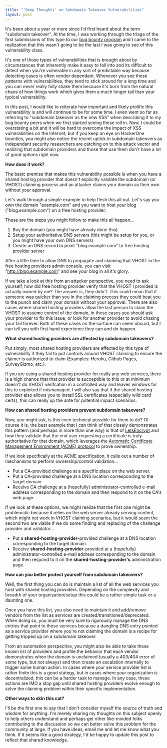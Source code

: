 ```yaml
---
title: "'Deep Thoughts' on Subdomain Takeover Vulnerabilities"
layout: post
---
```


It's been about a year or more since I'd first heard about the term "subdomain takeover".  At the time, I was working through the triage of the first submissions of this type to our [bug bounty program](https://www.mozilla.org/en-US/security/web-bug-bounty/) and I came to the realization that this wasn't going to be the last I was going to see of this vulnerability class.

It's one of those types of vulnerabilities that is brought about by circumstances that inherently make it easy to fall into and its difficult to detect when you're vulnerable in any sort of predictable way because detecting cases is often vendor dependant.  Whenever you see these patterns with vulnerabilities, they tend to stick around for a long time and you can never really fully shake them because it's born from the natural chaos of how things work which gives them a much longer tail than your typical vulnerability.

In this post, I would like to reiterate how important and likely prolific this vulnerability is and will continue to be for some time.  I even went so far as referring to "subdomain takeover as the new XSS" when describing it to my bug bounty peers when we first started seeing these roll in.  Now, I could be overstating a bit and it will be hard to overcome the impact of XSS vulnerabilities on the Internet, but if you keep an eye on HackerOne bounties, you might also notice the recent uptick in subdomain takeovers as independant security researchers are catching on to this attack vector and realizing that subdomain providers and those that use them don't have a lot of good options right now.

**How does it work?**

The basic premise that makes this vulnerability possible is when you have a shared hosting provider that doesn't explicitly validate the subdomain (or VHOST) claiming process and an attacker claims your domain as their own without your approval.

Let's walk through a simple example to help flesh this all out.  Let's say you own the domain "example.com" and you want to host your blog ("blog.example.com") on a free hosting provider:

These are the steps you might follow to make this all happen...

1. Buy the domain (you might have already done this)
2. Setup your authoritative DNS servers (this might be setup for you, or you might have your own DNS servers)
3. Create an DNS record to point "blog.example.com" to free hosting provider server

After a little time to allow DNS to propagate and claiming that VHOST in the free hosting providers admin console, you can visit "http://blog.example.com" and see your blog in all it's glory.

If we take a look at this from an attacker perspective, you need to ask yourself, how did free hosting provider verify that the VHOST I provided is actually owned by me?  The answer is, they didn't.  This could mean that if someone was quicker than you in the claiming process they could beat you to the punch and claim your domain without your approval.  There are also cases where shared hosting providers allow the last person to claim the VHOST to assume control of the domain, in these cases you should ask your provider to fix this issue, or look for another provider to avoid chasing your tail forever.  Both of these cases on the surface can seem obsurd, but I can tell you with first hand experience they can and do happen.

**What shared hosting providers are affected by subdomain takeovers?**

Put simply, most shared hosting providers are affected by this type of vulnerability if they fail to put controls around VHOST claiming to ensure the claimer is authorized to claim (Examples: Heroku, Github Pages, SurveyGizmo, etc.).

If you are using a shared hosting provider for really any web services, there is a high chance that that provider is succeptible to this or at minimum doesn't do VHOST verifcation in a controlled way and leaves windows for this to exploited if mismanaged.  I will also say that if the shared hosting provider also allows you to install SSL certificates (especially wild card certs), this can really up the ante for potential impact scenarios.

**How can shared hosting providers prevent subdomain takeovers?**

Now, you might ask, is this even technical possible for them to do?  Of course it is, the best example that I can think of that closely demonstrates this pattern (and perhaps in more than one way) is that of [LetsEncrypt](https://letsencrypt.org/) and how they validate that the end user requesting a certificate is truly authoritative for that domain, which leverages the [Automatic Certificate Management Environment (ACME) protocol](https://tools.ietf.org/html/draft-ietf-acme-acme-04) to prove ownership.

If we look specifically at the ACME specification, it calls out a number of mechanisms to perform ownership/control validation...

- Put a CA-provided challenge at a specific place on the web server.
- Put a CA-provided challenge at a DNS location corresponding to the target domain.
- Receive CA challenge at a (hopefully) administrator-controlled e-mail address corresponding to the domain and then respond to it on the CA's web page.

If we look at these options, we might realize that the first one might be problematic because it relies on the web server already serving content, which might not work in VHOST claiming scenarios, but it would seem the second two are viable if we do some finding and replacing of the challenge provider and validator...

- Put a **shared-hosting-provider**-provided challenge at a DNS location corresponding to the target domain.
- Receive **shared-hosting-provider**-provided at a (hopefully) administrator-controlled e-mail address corresponding to the domain and then respond to it on the **shared-hosting-provider's** administration page.

**How can you better protect yourself from subdomain takeovers?**

Well, the first thing you can do is maintain a list of all the web services you host with shared hosting providers.  Depending on the complexity and breadth of your organization/setup this could be a rather simple task or a daunting one.

Once you have this list, you also need to maintain it and add/remove vendors from the list as services are created/transitioned/deprecated.  When doing so, you must be very sure to rigorously manage the DNS entries that point to these services because a dangling DNS entry pointed as a service provider where you're not claiming the domain is a recipe for getting tripped up on a subdomain takeover.

From an automation perspective, you might also be able to take these known list of providers and profile the behavior that each vendor demonstrates when the domain is unclaimed (usually a 403/404 error of some type, but not always) and then create an escalation internally to trigger some human action.  In cases where your service provider list is rather finite this is a good stategy, but in cases where your organization is decentralized, this can be a harder task to manage.  In any case, these actions are IMO a stop gap until shared hosting providers evolve enough to solve the claiming problem within their specific implementation.

**Other ways to skin this cat?**

I'll be the first one to say that I don't consider myself the source of truth and wisdom for anything.  I'm merely sharing my thoughts on this subject openly to help others understand and perhaps get other like-minded folks contributing to the discussion so we can better solve this problem for the community at large.  If you have ideas, email me and let me know what you think.  If it seems like a good strategy, I'd be happy to update this post to reflect that shared knowledge.
